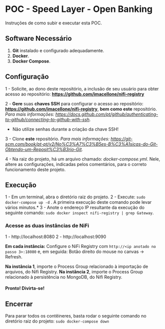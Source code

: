 # POC - Speed Layer - Open Banking

Instruções de como subir e executar esta POC.


## Software Necessário

 1. **Git** instalado e configurado adequadamente.
 2. **Docker**.
 3. **Docker Compose**.

## Configuração

1 - Solicite, ao dono deste repositório, a inclusão de seu usuário para obter acesso ao repositório: **https://github.com/imacellone/nifi-registry**

2 -  **Gere** suas **chaves SSH** para configurar o acesso ao repositório: **https://github.com/imacellone/nifi-registry**, **bem como este** repositório. *Para mais informações: https://docs.github.com/pt/github/authenticating-to-github/connecting-to-github-with-ssh.*

 - Não utilize senhas durante a criação da chave SSH!
 
 3 - Clone **este** repositório. *Para mais informações: https://git-scm.com/book/pt-pt/v2/No%C3%A7%C3%B5es-B%C3%A1sicas-do-Git-Obtendo-um-Reposit%C3%B3rio-Git.*

4 - Na raiz do projeto, há um arquivo chamado: *docker-compose.yml*. Nele, altere as configurações, indicadas pelos comentários, para o correto funcionamento deste projeto.

## Execução

1 - Em um terminal, abra o diretório raiz do projeto.
2 - Execute: `sudo docker-compose up -d` . A primeira execução deste comando pode levar vários minutos.*
3 - Anote o endereço IP resultante da execução do seguinte comando: `sudo docker inspect nifi-registry | grep Gateway`.

### Acesse as duas instâncias de NiFi
1 - http://localhost:8080
2 - http://localhost:9090

**Em cada instância:** Configure o NiFi Registry com `http://<ip anotado no passo 3>:18080` e, em seguida: Botão direito do mouse no canvas -> Refresh.

**Na instância 1**, importe o Process Group relacionado à importação de arquivos, do Nifi Registry.
**Na instância 2**, importe o Process Group relacionado à persistência no MongoDB, do Nifi Registry.


#### Pronto! Divirta-se!

## Encerrar
Para parar todos os contêineres, basta rodar o seguinte comando no diretório raiz do projeto: 
`sudo docker-compose down`
